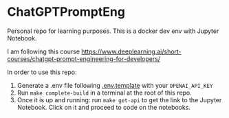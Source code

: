 # ChatGPTPromptEng

Personal repo for learning purposes. This is a docker dev env with Jupyter Notebook. 

I am following this course https://www.deeplearning.ai/short-courses/chatgpt-prompt-engineering-for-developers/

In order to use this repo:

1. Generate a .env file following [.env.template](.env.template) with your `OPENAI_API_KEY`
2. Run `make complete-build` in a terminal at the root of this repo.
3. Once it is up and running: run `make get-api` to get the link to the Jupyter Notebook. Click on it and proceed to code on the notebooks.